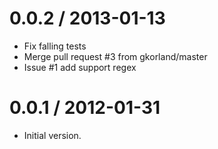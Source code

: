 
0.0.2 / 2013-01-13
==================

  * Fix falling tests
  * Merge pull request #3 from gkorland/master
  * Issue #1 add support regex

0.0.1 / 2012-01-31
==================

  * Initial version.
